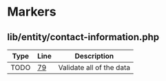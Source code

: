 # Markers

## lib/entity/contact-information.php

| Type | Line | Description |
|------|------|-------------|
| TODO | [79](../../lib/entity/contact-information.php#L79) | Validate all of the data |
